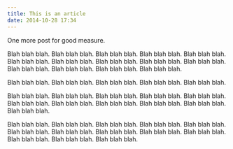 ```yaml
---
title: This is an article
date: 2014-10-28 17:34
---
```


One more post for good measure.

Blah blah blah. Blah blah blah. Blah blah blah. Blah blah blah. Blah blah blah. Blah blah blah. Blah blah blah. Blah blah blah. Blah blah blah. Blah blah blah. Blah blah blah. Blah blah blah. Blah blah blah. Blah blah blah.


Blah blah blah. Blah blah blah. Blah blah blah. Blah blah blah. Blah blah blah.


Blah blah blah. Blah blah blah. Blah blah blah. Blah blah blah. Blah blah blah. Blah blah blah. Blah blah blah. Blah blah blah. Blah blah blah. Blah blah blah. Blah blah blah.

Blah blah blah. Blah blah blah. Blah blah blah. Blah blah blah. Blah blah blah. Blah blah blah. Blah blah blah. Blah blah blah. Blah blah blah. Blah blah blah. Blah blah blah. Blah blah blah. Blah blah blah.
